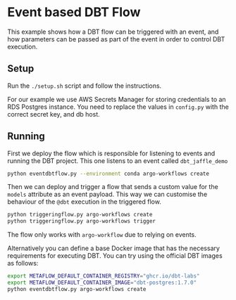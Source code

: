 # Event based DBT Flow

This example shows how a DBT flow can be triggered with an event, and how parameters can be passed as part of the event in order to control DBT execution.

## Setup

Run the `./setup.sh` script and follow the instructions.

For our example we use AWS Secrets Manager for storing credentials to an RDS Postgres instance. You need to replace the values in `config.py` with the correct secret key, and db host.

## Running

First we deploy the flow which is responsible for listening to events and running the DBT project. This one listens to an event called `dbt_jaffle_demo`
```sh
python eventdbtflow.py --environment conda argo-workflows create
```

Then we can deploy and trigger a flow that sends a custom value for the `models` attribute as an event payload. This way we can customise the behaviour of the `@dbt` execution in the triggered flow.
```sh
python triggeringflow.py argo-workflows create
python triggeringflow.py argo-workflows trigger
```

The flow only works with `argo-workflow` due to relying on events.

Alternatively you can define a base Docker image that has the necessary requirements for executing DBT. You can try using the official DBT images as follows:

```sh
export METAFLOW_DEFAULT_CONTAINER_REGISTRY="ghcr.io/dbt-labs"
export METAFLOW_DEFAULT_CONTAINER_IMAGE="dbt-postgres:1.7.0"
python eventdbtflow.py argo-workflows create
```